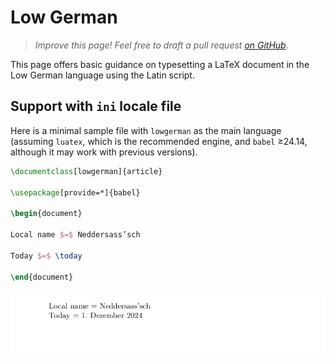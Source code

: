 # Low German

<blockquote>
  <p><em>Improve this page! Feel free to draft a pull request <a href="https://github.com/latex3/babel/tree/docs/docs">on GitHub</a></em>.</p>
</blockquote>

This page offers basic guidance on typesetting a LaTeX document in the
Low German language using the Latin script.

## Support with `ini` locale file

Here is a minimal sample file with `lowgerman` as the main language
(assuming `luatex`, which is the recommended engine, and `babel` ≥24.14,
although it may work with previous versions).

```tex
\documentclass[lowgerman]{article}

\usepackage[provide=*]{babel}

\begin{document}

Local name $=$ Neddersass’sch

Today $=$ \today

\end{document}
```

![](../media/locale-lowgerman.png)
